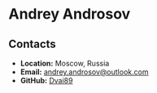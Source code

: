 # Andrey Androsov

## Contacts
* **Location:** Moscow, Russia
* **Email:** andrey.androsov@outlook.com
* **GitHub:** [Dvai89](https://github.com/Dvai89 'GitHub Dvai89')
